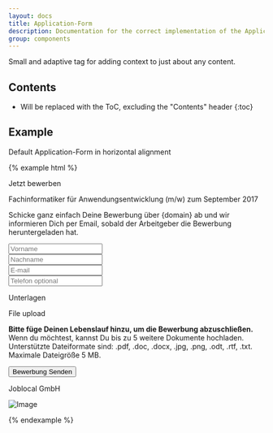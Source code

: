 ```yaml
---
layout: docs
title: Application-Form
description: Documentation for the correct implementation of the Application-Form.
group: components
---
```


Small and adaptive tag for adding context to just about any content.

## Contents

* Will be replaced with the ToC, excluding the "Contents" header
{:toc}

## Example

Default Application-Form in horizontal alignment

{% example html %}
<div class="card">
  <div class="card-header card-inverse application-form-header">
  <div class="row">
    <div class="col-12 col-sm-4 align-self-center text-center">
      <p class="h1 my-auto">Jetzt bewerben</p>
    </div>
    <div class="col-12 col-sm-8 application-form-title align-self-center">
      <p class="my-auto">Fachinformatiker für Anwendungsentwicklung (m/w) zum September 2017</p>
    </div>
  </div>
  </div>
  <div class="card-block application-form">
      <div class="container mt-4">
        <div class="row">
            <div class="col-12">
            <p class="card-text-color">Schicke ganz einfach Deine Bewerbung über {domain} ab und wir informieren Dich per Email, sobald der Arbeitgeber die Bewerbung heruntergeladen hat.</p>
            <form class="inline-form">
                <div class="row">
                    <div class="col-12 col-md-6 mb-2">
                        <input type="text" class="form-control mb-2" id="inlineFormInput" placeholder="Vorname">
                    </div>
                    <div class="col-12 col-md-6">
                        <input type="text" class="form-control mb-2" id="inlineFormInput" placeholder="Nachname">
                    </div>
                    <div class="col-12 col-md-8 mb-2">
                        <input type="text" class="form-control mb-2" id="inlineFormInput" placeholder="E-mail">
                    </div>
                    <div class="col-12 col-md-4">
                        <input type="text" class="form-control mb-2" id="inlineFormInput" placeholder="Telefon optional">
                    </div>
                    <div class="col-12 mt-2">
                        <p class="h3 card-text-color">Unterlagen</p>
                    </div>
                    <div class="col-12">
                      <p class="dash-border card-text-color text-center p-2">File upload</p>
                    </div>
                    <div class="col-12">
                        <p class="card-text-color"><strong> Bitte füge Deinen Lebenslauf hinzu, um die Bewerbung abzuschließen.</strong> <br /> Wenn du möchtest, kannst Du bis zu 5 weitere Dokumente hochladen. Unterstützte Dateiformate sind: .pdf, .doc, .docx, .jpg, .png, .odt, .rtf, .txt. Maximale Dateigröße 5 MB.</p>
                    </div>
                </div>
                <div class="row mb-3">
                    <div class="col-6">
                      <button type="button" class="btn btn-primary btn-lg">Bewerbung Senden</button>
                    </div>
                    <div class="col-6 align-self-center">
                        <div class="row">
                            <div class="col-12 col-md-10 text-right align-self-center">
                                <p class="card-text-color card-text-font-size my-auto">Joblocal GmbH</p>
                            </div>
                            <div class="col-2 push-10 push-md-0">
                                <img class="img-fluid" data-src="holder.js/50x50?auto=yes&bg=777&fg=555&text=logo" alt="Image" />
                            </div>
                        </div>
                    </div>
                </div>
            </form>
            </div>
          </div>
      </div>
  </div>
</div>
{% endexample %}
